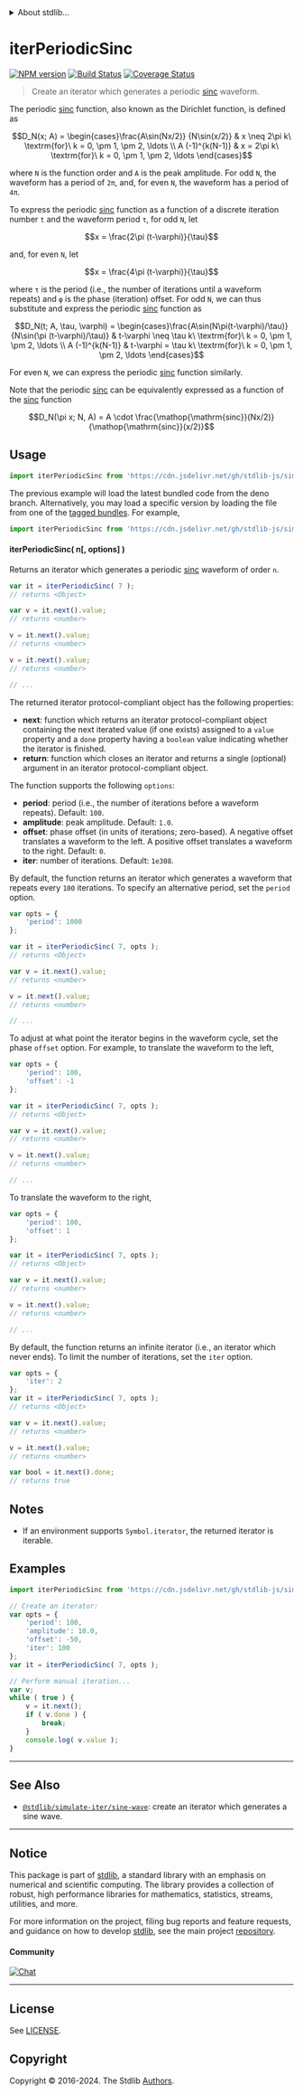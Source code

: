 <!--

@license Apache-2.0

Copyright (c) 2019 The Stdlib Authors.

Licensed under the Apache License, Version 2.0 (the "License");
you may not use this file except in compliance with the License.
You may obtain a copy of the License at

   http://www.apache.org/licenses/LICENSE-2.0

Unless required by applicable law or agreed to in writing, software
distributed under the License is distributed on an "AS IS" BASIS,
WITHOUT WARRANTIES OR CONDITIONS OF ANY KIND, either express or implied.
See the License for the specific language governing permissions and
limitations under the License.

-->


<details>
  <summary>
    About stdlib...
  </summary>
  <p>We believe in a future in which the web is a preferred environment for numerical computation. To help realize this future, we've built stdlib. stdlib is a standard library, with an emphasis on numerical and scientific computation, written in JavaScript (and C) for execution in browsers and in Node.js.</p>
  <p>The library is fully decomposable, being architected in such a way that you can swap out and mix and match APIs and functionality to cater to your exact preferences and use cases.</p>
  <p>When you use stdlib, you can be absolutely certain that you are using the most thorough, rigorous, well-written, studied, documented, tested, measured, and high-quality code out there.</p>
  <p>To join us in bringing numerical computing to the web, get started by checking us out on <a href="https://github.com/stdlib-js/stdlib">GitHub</a>, and please consider <a href="https://opencollective.com/stdlib">financially supporting stdlib</a>. We greatly appreciate your continued support!</p>
</details>

# iterPeriodicSinc

[![NPM version][npm-image]][npm-url] [![Build Status][test-image]][test-url] [![Coverage Status][coverage-image]][coverage-url] <!-- [![dependencies][dependencies-image]][dependencies-url] -->

> Create an iterator which generates a periodic [sinc][@stdlib/math/base/special/sinc] waveform.

<!-- Section to include introductory text. Make sure to keep an empty line after the intro `section` element and another before the `/section` close. -->

<section class="intro">

The periodic [sinc][@stdlib/math/base/special/sinc] function, also known as the Dirichlet function, is defined as

<!-- <equation class="equation" label="eq:periodic_sinc" align="center" raw="D_N(x; A) = \begin{cases}\frac{A\sin(Nx/2)} {N\sin(x/2)} & x \neq 2\pi k\ \textrm{for}\ k = 0, \pm 1, \pm 2, \ldots  \\ A (-1)^{k(N-1)} & x = 2\pi k\ \textrm{for}\ k = 0, \pm 1, \pm 2, \ldots \end{cases}" alt="Periodic sinc function."> -->

```math
D_N(x; A) = \begin{cases}\frac{A\sin(Nx/2)} {N\sin(x/2)} & x \neq 2\pi k\ \textrm{for}\ k = 0, \pm 1, \pm 2, \ldots  \\ A (-1)^{k(N-1)} & x = 2\pi k\ \textrm{for}\ k = 0, \pm 1, \pm 2, \ldots \end{cases}
```

<!-- <div class="equation" align="center" data-raw-text="D_N(x; A) = \begin{cases}\frac{A\sin(Nx/2)} {N\sin(x/2)} &amp; x \neq 2\pi k\ \textrm{for}\ k = 0, \pm 1, \pm 2, \ldots  \\ A (-1)^{k(N-1)} &amp; x = 2\pi k\ \textrm{for}\ k = 0, \pm 1, \pm 2, \ldots \end{cases}" data-equation="eq:periodic_sinc">
    <img src="https://cdn.jsdelivr.net/gh/stdlib-js/stdlib@d985bb501380970d8c79ffba20ce15965a7acfa9/lib/node_modules/@stdlib/simulate/iter/periodic-sinc/docs/img/equation_periodic_sinc.svg" alt="Periodic sinc function.">
    <br>
</div> -->

<!-- </equation> -->

where `N` is the function order and `A` is the peak amplitude. For odd `N`, the waveform has a period of `2π`, and, for even `N`, the waveform has a period of `4π`.

To express the periodic [sinc][@stdlib/math/base/special/sinc] function as a function of a discrete iteration number `t` and the waveform period `τ`, for odd `N`, let

<!-- <equation class="equation" label="eq:periodic_sinc_substitution_odd" align="center" raw="x = \frac{2\pi (t-\varphi)}{\tau}" alt="Periodic sinc function substitution for odd N."> -->

```math
x = \frac{2\pi (t-\varphi)}{\tau}
```

<!-- <div class="equation" align="center" data-raw-text="x = \frac{2\pi (t-\varphi)}{\tau}" data-equation="eq:periodic_sinc_substitution_odd">
    <img src="https://cdn.jsdelivr.net/gh/stdlib-js/stdlib@d985bb501380970d8c79ffba20ce15965a7acfa9/lib/node_modules/@stdlib/simulate/iter/periodic-sinc/docs/img/equation_periodic_sinc_substitution_odd.svg" alt="Periodic sinc function substitution for odd N.">
    <br>
</div> -->

<!-- </equation> -->

and, for even `N`, let

<!-- <equation class="equation" label="eq:periodic_sinc_substitution_even" align="center" raw="x = \frac{4\pi (t-\varphi)}{\tau}" alt="Periodic sinc function substitution for even N."> -->

```math
x = \frac{4\pi (t-\varphi)}{\tau}
```

<!-- <div class="equation" align="center" data-raw-text="x = \frac{4\pi (t-\varphi)}{\tau}" data-equation="eq:periodic_sinc_substitution_even">
    <img src="https://cdn.jsdelivr.net/gh/stdlib-js/stdlib@d985bb501380970d8c79ffba20ce15965a7acfa9/lib/node_modules/@stdlib/simulate/iter/periodic-sinc/docs/img/equation_periodic_sinc_substitution_even.svg" alt="Periodic sinc function substitution for even N.">
    <br>
</div> -->

<!-- </equation> -->

where `τ` is the period (i.e., the number of iterations until a waveform repeats) and `φ` is the phase (iteration) offset. For odd `N`, we can thus substitute and express the periodic [sinc][@stdlib/math/base/special/sinc] function as

<!-- <equation class="equation" label="eq:periodic_sinc_in_terms_of_period" align="center" raw="D_N(t; A, \tau, \varphi) = \begin{cases}\frac{A\sin(N\pi(t-\varphi)/\tau)} {N\sin(\pi (t-\varphi)/\tau)} & t-\varphi \neq \tau k\ \textrm{for}\ k = 0, \pm 1, \pm 2, \ldots  \\ A (-1)^{k(N-1)} & t-\varphi = \tau k\ \textrm{for}\ k = 0, \pm 1, \pm 2, \ldots \end{cases}" alt="Periodic sinc function as a function of the waveform period."> -->

```math
D_N(t; A, \tau, \varphi) = \begin{cases}\frac{A\sin(N\pi(t-\varphi)/\tau)} {N\sin(\pi (t-\varphi)/\tau)} & t-\varphi \neq \tau k\ \textrm{for}\ k = 0, \pm 1, \pm 2, \ldots  \\ A (-1)^{k(N-1)} & t-\varphi = \tau k\ \textrm{for}\ k = 0, \pm 1, \pm 2, \ldots \end{cases}
```

<!-- <div class="equation" align="center" data-raw-text="D_N(t; A, \tau, \varphi) = \begin{cases}\frac{A\sin(N\pi(t-\varphi)/\tau)} {N\sin(\pi (t-\varphi)/\tau)} &amp; t-\varphi \neq \tau k\ \textrm{for}\ k = 0, \pm 1, \pm 2, \ldots  \\ A (-1)^{k(N-1)} &amp; t-\varphi = \tau k\ \textrm{for}\ k = 0, \pm 1, \pm 2, \ldots \end{cases}" data-equation="eq:periodic_sinc_in_terms_of_period">
    <img src="https://cdn.jsdelivr.net/gh/stdlib-js/stdlib@d985bb501380970d8c79ffba20ce15965a7acfa9/lib/node_modules/@stdlib/simulate/iter/periodic-sinc/docs/img/equation_periodic_sinc_in_terms_of_period.svg" alt="Periodic sinc function as a function of the waveform period.">
    <br>
</div> -->

<!-- </equation> -->

For even `N`, we can express the periodic [sinc][@stdlib/math/base/special/sinc] function similarly.

Note that the periodic [sinc][@stdlib/math/base/special/sinc] can be equivalently expressed as a function of the [sinc][@stdlib/math/base/special/sinc] function

<!-- <equation class="equation" label="eq:periodic_sinc_in_terms_of_sinc_function" align="center" raw="D_N(\pi x; N, A) = A \cdot \frac{\operatorname{sinc}(Nx/2)} {\operatorname{sinc}(x/2)}" alt="Periodic sinc function in terms of the sinc function."> -->

```math
D_N(\pi x; N, A) = A \cdot \frac{\mathop{\mathrm{sinc}}(Nx/2)} {\mathop{\mathrm{sinc}}(x/2)}
```

<!-- <div class="equation" align="center" data-raw-text="D_N(\pi x; N, A) = A \cdot \frac{\operatorname{sinc}(Nx/2)} {\operatorname{sinc}(x/2)}" data-equation="eq:periodic_sinc_in_terms_of_sinc_function">
    <img src="https://cdn.jsdelivr.net/gh/stdlib-js/stdlib@d985bb501380970d8c79ffba20ce15965a7acfa9/lib/node_modules/@stdlib/simulate/iter/periodic-sinc/docs/img/equation_periodic_sinc_in_terms_of_sinc_function.svg" alt="Periodic sinc function in terms of the sinc function.">
    <br>
</div> -->

<!-- </equation> -->

<!-- TODO: add a figure showing a periodic sinc waveform -->

</section>

<!-- /.intro -->

<!-- Package usage documentation. -->



<section class="usage">

## Usage

```javascript
import iterPeriodicSinc from 'https://cdn.jsdelivr.net/gh/stdlib-js/simulate-iter-periodic-sinc@deno/mod.js';
```
The previous example will load the latest bundled code from the deno branch. Alternatively, you may load a specific version by loading the file from one of the [tagged bundles](https://github.com/stdlib-js/simulate-iter-periodic-sinc/tags). For example,

```javascript
import iterPeriodicSinc from 'https://cdn.jsdelivr.net/gh/stdlib-js/simulate-iter-periodic-sinc@v0.2.0-deno/mod.js';
```

#### iterPeriodicSinc( n\[, options] )

Returns an iterator which generates a periodic [sinc][@stdlib/math/base/special/sinc] waveform of order `n`.

```javascript
var it = iterPeriodicSinc( 7 );
// returns <Object>

var v = it.next().value;
// returns <number>

v = it.next().value;
// returns <number>

v = it.next().value;
// returns <number>

// ...
```

The returned iterator protocol-compliant object has the following properties:

-   **next**: function which returns an iterator protocol-compliant object containing the next iterated value (if one exists) assigned to a `value` property and a `done` property having a `boolean` value indicating whether the iterator is finished.
-   **return**: function which closes an iterator and returns a single (optional) argument in an iterator protocol-compliant object.

The function supports the following `options`:

-   **period**: period (i.e., the number of iterations before a waveform repeats). Default: `100`.
-   **amplitude**: peak amplitude. Default: `1.0`.
-   **offset**: phase offset (in units of iterations; zero-based). A negative offset translates a waveform to the left. A positive offset translates a waveform to the right. Default: `0`.
-   **iter**: number of iterations. Default: `1e308`.

By default, the function returns an iterator which generates a waveform that repeats every `100` iterations. To specify an alternative period, set the `period` option.

```javascript
var opts = {
    'period': 1000
};

var it = iterPeriodicSinc( 7, opts );
// returns <Object>

var v = it.next().value;
// returns <number>

v = it.next().value;
// returns <number>

// ...
```

To adjust at what point the iterator begins in the waveform cycle, set the phase `offset` option. For example, to translate the waveform to the left,

```javascript
var opts = {
    'period': 100,
    'offset': -1
};

var it = iterPeriodicSinc( 7, opts );
// returns <Object>

var v = it.next().value;
// returns <number>

v = it.next().value;
// returns <number>

// ...
```

To translate the waveform to the right,

```javascript
var opts = {
    'period': 100,
    'offset': 1
};

var it = iterPeriodicSinc( 7, opts );
// returns <Object>

var v = it.next().value;
// returns <number>

v = it.next().value;
// returns <number>

// ...
```

By default, the function returns an infinite iterator (i.e., an iterator which never ends). To limit the number of iterations, set the `iter` option.

```javascript
var opts = {
    'iter': 2
};
var it = iterPeriodicSinc( 7, opts );
// returns <Object>

var v = it.next().value;
// returns <number>

v = it.next().value;
// returns <number>

var bool = it.next().done;
// returns true
```

</section>

<!-- /.usage -->

<!-- Package usage notes. Make sure to keep an empty line after the `section` element and another before the `/section` close. -->

<section class="notes">

## Notes

-   If an environment supports `Symbol.iterator`, the returned iterator is iterable.

</section>

<!-- /.notes -->

<!-- Package usage examples. -->

<section class="examples">

## Examples

<!-- eslint no-undef: "error" -->

```javascript
import iterPeriodicSinc from 'https://cdn.jsdelivr.net/gh/stdlib-js/simulate-iter-periodic-sinc@deno/mod.js';

// Create an iterator:
var opts = {
    'period': 100,
    'amplitude': 10.0,
    'offset': -50,
    'iter': 100
};
var it = iterPeriodicSinc( 7, opts );

// Perform manual iteration...
var v;
while ( true ) {
    v = it.next();
    if ( v.done ) {
        break;
    }
    console.log( v.value );
}
```

</section>

<!-- /.examples -->

<!-- Section to include cited references. If references are included, add a horizontal rule *before* the section. Make sure to keep an empty line after the `section` element and another before the `/section` close. -->

<section class="references">

</section>

<!-- /.references -->

<!-- Section for related `stdlib` packages. Do not manually edit this section, as it is automatically populated. -->

<section class="related">

* * *

## See Also

-   <span class="package-name">[`@stdlib/simulate-iter/sine-wave`][@stdlib/simulate/iter/sine-wave]</span><span class="delimiter">: </span><span class="description">create an iterator which generates a sine wave.</span>

</section>

<!-- /.related -->

<!-- Section for all links. Make sure to keep an empty line after the `section` element and another before the `/section` close. -->


<section class="main-repo" >

* * *

## Notice

This package is part of [stdlib][stdlib], a standard library with an emphasis on numerical and scientific computing. The library provides a collection of robust, high performance libraries for mathematics, statistics, streams, utilities, and more.

For more information on the project, filing bug reports and feature requests, and guidance on how to develop [stdlib][stdlib], see the main project [repository][stdlib].

#### Community

[![Chat][chat-image]][chat-url]

---

## License

See [LICENSE][stdlib-license].


## Copyright

Copyright &copy; 2016-2024. The Stdlib [Authors][stdlib-authors].

</section>

<!-- /.stdlib -->

<!-- Section for all links. Make sure to keep an empty line after the `section` element and another before the `/section` close. -->

<section class="links">

[npm-image]: http://img.shields.io/npm/v/@stdlib/simulate-iter-periodic-sinc.svg
[npm-url]: https://npmjs.org/package/@stdlib/simulate-iter-periodic-sinc

[test-image]: https://github.com/stdlib-js/simulate-iter-periodic-sinc/actions/workflows/test.yml/badge.svg?branch=v0.2.0
[test-url]: https://github.com/stdlib-js/simulate-iter-periodic-sinc/actions/workflows/test.yml?query=branch:v0.2.0

[coverage-image]: https://img.shields.io/codecov/c/github/stdlib-js/simulate-iter-periodic-sinc/main.svg
[coverage-url]: https://codecov.io/github/stdlib-js/simulate-iter-periodic-sinc?branch=main

<!--

[dependencies-image]: https://img.shields.io/david/stdlib-js/simulate-iter-periodic-sinc.svg
[dependencies-url]: https://david-dm.org/stdlib-js/simulate-iter-periodic-sinc/main

-->

[chat-image]: https://img.shields.io/gitter/room/stdlib-js/stdlib.svg
[chat-url]: https://app.gitter.im/#/room/#stdlib-js_stdlib:gitter.im

[stdlib]: https://github.com/stdlib-js/stdlib

[stdlib-authors]: https://github.com/stdlib-js/stdlib/graphs/contributors

[umd]: https://github.com/umdjs/umd
[es-module]: https://developer.mozilla.org/en-US/docs/Web/JavaScript/Guide/Modules

[deno-url]: https://github.com/stdlib-js/simulate-iter-periodic-sinc/tree/deno
[deno-readme]: https://github.com/stdlib-js/simulate-iter-periodic-sinc/blob/deno/README.md
[umd-url]: https://github.com/stdlib-js/simulate-iter-periodic-sinc/tree/umd
[umd-readme]: https://github.com/stdlib-js/simulate-iter-periodic-sinc/blob/umd/README.md
[esm-url]: https://github.com/stdlib-js/simulate-iter-periodic-sinc/tree/esm
[esm-readme]: https://github.com/stdlib-js/simulate-iter-periodic-sinc/blob/esm/README.md
[branches-url]: https://github.com/stdlib-js/simulate-iter-periodic-sinc/blob/main/branches.md

[stdlib-license]: https://raw.githubusercontent.com/stdlib-js/simulate-iter-periodic-sinc/main/LICENSE

[@stdlib/math/base/special/sinc]: https://github.com/stdlib-js/math-base-special-sinc/tree/deno

<!-- <related-links> -->

[@stdlib/simulate/iter/sine-wave]: https://github.com/stdlib-js/simulate-iter-sine-wave/tree/deno

<!-- </related-links> -->

</section>

<!-- /.links -->

